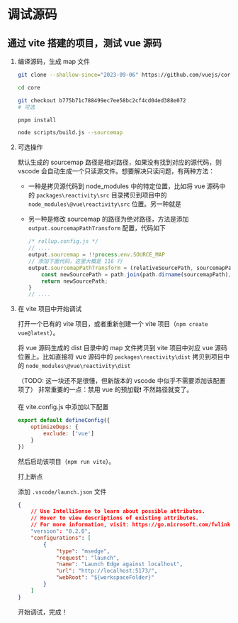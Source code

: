 # 调试源码

## 通过 vite 搭建的项目，测试 vue 源码

1. 编译源码，生成 map 文件

    ```sh
    git clone --shallow-since="2023-09-06" https://github.com/vuejs/core.git

    cd core

    git checkout b775b71c788499ec7ee58bc2cf4cd04ed388e072
    # 可选

    pnpm install

    node scripts/build.js --sourcemap
    ```

2. 可选操作

    默认生成的 sourcemap 路径是相对路径，如果没有找到对应的源代码，则 vscode 会自动生成一个只读源文件。想要解决只读问题，有两种方法：

    - 一种是拷贝源代码到 node_modules 中的特定位置，比如将 vue 源码中的 `packages\reactivity\src` 目录拷贝到项目中的 `node_modules\@vue\reactivity\src` 位置。另一种就是
    - 另一种是修改 sourcemap 的路径为绝对路径，方法是添加 `output.sourcemapPathTransform` 配置，代码如下

        ```js
        /* rollup.config.js */
        // ....
        output.sourcemap = !!process.env.SOURCE_MAP
        // 添加下面代码，这里大概是 116 行
        output.sourcemapPathTransform = (relativeSourcePath, sourcemapPath) => {
            const newSourcePath = path.join(path.dirname(sourcemapPath), relativeSourcePath);
            return newSourcePath;
        }
        // ....
        ```

3. 在 vite 项目中开始调试

    打开一个已有的 vite 项目，或者重新创建一个 vite 项目（`npm create vue@latest`）。

    将 vue 源码生成的 dist 目录中的 map 文件拷贝到 vite 项目中对应 vue 源码位置上。比如直接将 vue 源码中的 `packages\reactivity\dist` 拷贝到项目中的 `node_modules\@vue\reactivity\dist`

    （TODO: 这一块还不是很懂，但新版本的 vscode 中似乎不需要添加该配置项了）
    非常重要的一点：禁用 vue 的预加载❗ 不然路径就变了。

    在 vite.config.js 中添加以下配置

    ```js
    export default defineConfig({
        optimizeDeps: {
            exclude: ['vue']
        }
    })
    ```

    然后启动该项目（`npm run vite`）。

    打上断点

    添加 `.vscode/launch.json` 文件

    ```json
    {
        // Use IntelliSense to learn about possible attributes.
        // Hover to view descriptions of existing attributes.
        // For more information, visit: https://go.microsoft.com/fwlink/?linkid=830387
        "version": "0.2.0",
        "configurations": [
            {
                "type": "msedge",
                "request": "launch",
                "name": "Launch Edge against localhost",
                "url": "http://localhost:5173/",
                "webRoot": "${workspaceFolder}"
            }
        ]
    }
    ```

    开始调试，完成！
